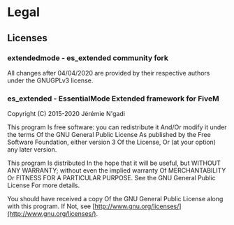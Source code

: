 <h1>Legal</h1>

<h2>Licenses</h2>

<h3>extendedmode - es_extended community fork</h3>

All changes after 04/04/2020 are provided by their respective authors under the GNUGPLv3 license.

<h3>es_extended - EssentialMode Extended framework for FiveM</h3>

Copyright (C) 2015-2020 Jérémie N'gadi

This program Is free software: you can redistribute it And/Or modify it under the terms Of the GNU General Public License As published by the Free Software Foundation, either version 3 Of the License, Or (at your option) any later version.

This program Is distributed In the hope that it will be useful, but WITHOUT ANY WARRANTY; without even the implied warranty Of MERCHANTABILITY Or FITNESS FOR A PARTICULAR PURPOSE. See the GNU General Public License For more details.

You should have received a copy Of the GNU General Public License along with this program. If Not, see [http://www.gnu.org/licenses/](http://www.gnu.org/licenses/).